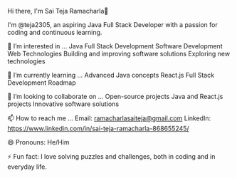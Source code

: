 Hi there, I'm Sai Teja Ramacharla👋

I'm @teja2305, an aspiring Java Full Stack Developer with a passion for coding and continuous learning.

👀 I’m interested in ...
Java Full Stack Development
Software Development
Web Technologies
Building and improving software solutions
Exploring new technologies

🌱 I’m currently learning ...
Advanced Java concepts
React.js
Full Stack Development Roadmap

💞️ I’m looking to collaborate on ...
Open-source projects
Java and React.js projects
Innovative software solutions

📫 How to reach me ...
Email: ramacharlasaiteja@gmail.com
LinkedIn: https://www.linkedin.com/in/sai-teja-ramacharla-868655245/

😄 Pronouns:
He/Him

⚡ Fun fact:
I love solving puzzles and challenges, both in coding and in everyday life.
<!---
teja2305/teja2305 is a ✨ special ✨ repository because its `README.md` (this file) appears on your GitHub profile.
You can click the Preview link to take a look at your changes.
--->
